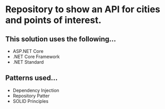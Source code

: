 # Repository to show an API for cities and points of interest.

## This solution uses the following...
* ASP.NET Core
* .NET Core Framework
* .NET Standard

## Patterns used...
* Dependency Injection
* Repository Patter
* SOLID Principles